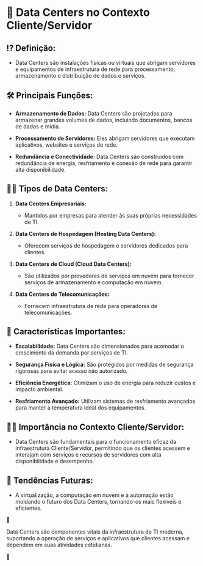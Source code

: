 # 🏦 Data Centers no Contexto Cliente/Servidor

## ⁉ **Definição:**

- Data Centers são instalações físicas ou virtuais que abrigam servidores e equipamentos de infraestrutura de rede para processamento, armazenamento e distribuição de dados e serviços.

## 🛠 **Principais Funções:**

- **Armazenamento de Dados:** Data Centers são projetados para armazenar grandes volumes de dados, incluindo documentos, bancos de dados e mídia.

- **Processamento de Servidores:** Eles abrigam servidores que executam aplicativos, websites e serviços de rede.

- **Redundância e Conectividade:** Data Centers são construídos com redundância de energia, resfriamento e conexão de rede para garantir alta disponibilidade.

## 👯‍♂️ **Tipos de Data Centers:**

1. **Data Centers Empresariais:**
   - Mantidos por empresas para atender às suas próprias necessidades de TI.

2. **Data Centers de Hospedagem (Hosting Data Centers):**
   - Oferecem serviços de hospedagem e servidores dedicados para clientes.

3. **Data Centers de Cloud (Cloud Data Centers):**
   - São utilizados por provedores de serviços em nuvem para fornecer serviços de armazenamento e computação em nuvem.

4. **Data Centers de Telecomunicações:**
   - Fornecem infraestrutura de rede para operadoras de telecomunicações.

## 🧩 **Características Importantes:**

- **Escalabilidade:** Data Centers são dimensionados para acomodar o crescimento da demanda por serviços de TI.

- **Segurança Física e Lógica:** São protegidos por medidas de segurança rigorosas para evitar acesso não autorizado.

- **Eficiência Energética:** Otimizam o uso de energia para reduzir custos e impacto ambiental.

- **Resfriamento Avançado:** Utilizam sistemas de resfriamento avançados para manter a temperatura ideal dos equipamentos.

## 👩‍🏫 **Importância no Contexto Cliente/Servidor:**

- Data Centers são fundamentais para o funcionamento eficaz da infraestrutura Cliente/Servidor, permitindo que os clientes acessem e interajam com serviços e recursos de servidores com alta disponibilidade e desempenho.

## 🔦 **Tendências Futuras:**

- A virtualização, a computação em nuvem e a automação estão moldando o futuro dos Data Centers, tornando-os mais flexíveis e eficientes.

📌

Data Centers são componentes vitais da infraestrutura de TI moderna, suportando a operação de serviços e aplicativos que clientes acessam e dependem em suas atividades cotidianas.

📌

